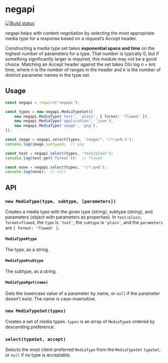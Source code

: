 # negapi

[![Build status][ci image]][ci]

negapi helps with content negotiation by selecting the most appropriate media type for a response based on a request’s Accept header.

Constructing a media type set takes **exponential space and time** on the highest number of parameters for a type. That number is typically 0, but if something significantly larger is required, this module may not be a good choice. Matching an Accept header against the set takes O(*n* log *n* + *kn*) time, where *n* is the number of ranges in the header and *k* is the number of distinct parameter names in the type set.


## Usage

```javascript
const negapi = require('negapi');

const types = new negapi.MediaTypeSet([
	new negapi.MediaType('text', 'plain', { format: 'flowed' }),
	new negapi.MediaType('application', 'json'),
	new negapi.MediaType('image', 'png'),
]);

const image = negapi.select(types, 'image/*, */*;q=0.5');
console.log(image.subtype);  // png

const text = negapi.select(types, 'text/plain');
console.log(text.get('format'));  // flowed

const none = negapi.select(types, '*/*;q=0');
console.log(none);  // null
```


## API

### `new MediaType(type, subtype, [parameters])`

Creates a media type with the given type (string), subtype (string), and parameters (object with parameters as properties). In `text/plain; format=flowed`, the `type` is `'text'`, the `subtype` is `'plain'`, and the `parameters` are `{ format: 'flowed' }`.

#### `MediaType#type`

The type, as a string.

#### `MediaType#subtype`

The subtype, as a string.

#### `MediaType#get(name)`

Gets the lowercase value of a parameter by name, or `null` if the parameter doesn’t exist. The name is case-insensitive.

### `new MediaTypeSet(types)`

Creates a set of media types. `types` is an array of `MediaType`s ordered by descending preference.

### `select(typeSet, accept)`

Selects the most client-preferred `MediaType` from the `MediaTypeSet` `typeSet`, or `null` if no type is acceptable.


  [ci]: https://travis-ci.org/charmander/negapi
  [ci image]: https://api.travis-ci.org/charmander/negapi.svg
